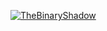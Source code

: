 <p><a href="https://bshadow.us/"><img align="center" src="https://github-readme-streak-stats.herokuapp.com/?user=gregsdennis" alt="TheBinaryShadow" /></a></p>
